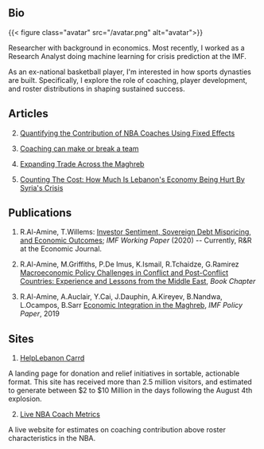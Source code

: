 ## Bio 

{{< figure class="avatar" src="/avatar.png" alt="avatar">}}

Researcher with background in economics. Most recently, I worked as a Research Analyst doing machine learning for crisis prediction at the IMF.

As an ex-national basketball player, I'm interested in how sports dynasties are built. Specifically, I explore the role of coaching, player development, and roster distributions in shaping sustained success. 

## Articles


2. [Quantifying the Contribution of NBA Coaches Using Fixed Effects](https://towardsdatascience.com/quantifying-the-contribution-of-nba-coaches-using-fixed-effects-56f77f22153a)

3. [Coaching can make or break a team](https://ramzyalamine.medium.com/coaching-can-make-or-break-a-team-just-ask-doc-rivers-67ce3ed051c7)

4. [Expanding Trade Across the Maghreb](https://blogs.imf.org/2019/04/23/expanding-trade-across-the-maghreb/)

5. [Counting The Cost: How Much Is Lebanon's Economy Being Hurt By Syria's Crisis](https://www.executive-magazine.com/economics-policy/lebanon-syria-crisis)


<!-- 2. [The Case for Flow Over Talent in the NBA](/posts/nba-flow)
 -->

## Publications

  1. R.Al-Amine, T.Willems: [Investor Sentiment, Sovereign Debt Mispricing, and Economic Outcomes]((https://www.imf.org/en/Publications/WP/Issues/2020/08/14/Investor-Sentiment-Sovereign-Debt-Mispricing-and-Economic-Outcomes-49569)); _IMF Working Paper_ (2020) -- Currently, R&R at the Economic Journal.

  2. R.Al-Amine, M.Griffiths, P.De Imus, K.Ismail, R.Tchaidze, G.Ramirez [Macroeconomic Policy Challenges in Conflict and Post-Conflict Countries: Experience and Lessons from the Middle East](https://oxford.universitypressscholarship.com/view/10.1093/oso/9780198853091.001.0001/oso-9780198853091-chapter-19), _Book Chapter_

  3. R.Al-Amine, A.Auclair, Y.Cai, J.Dauphin, A.Kireyev, B.Nandwa, L.Ocampos, B.Sarr [Economic Integration in the Maghreb](https://www.imf.org/en/Publications/Departmental-Papers-Policy-Papers/Issues/2019/02/08/Economic-Integration-in-the-Maghreb-An-Untapped-Source-of-Growth-46273), *IMF Policy Paper*, 2019


## Sites

1. [HelpLebanon Carrd](https://helplebanon.carrd.co/) 

A landing page for donation and relief initiatives in sortable, actionable format. This site has received more than 2.5 million visitors, and estimated to generate between $2 to $10 Million in the days following the August 4th explosion. 

2. [Live NBA Coach Metrics](https://nbacoacheffects.herokuapp.com/)
    
A live website for estimates on coaching contribution above roster characteristics in the NBA. 

<!-- ---

## Awards


Year | Award | Category
-----|-------|--------
2010 |   | Won Outstanding Lead Actor in a miniseries or a movie
2018 | IMF Innovation | Won Innovation Champion 
2010 | FIBA | Selected on the Lebanese Under-18 National Team

--- -->

